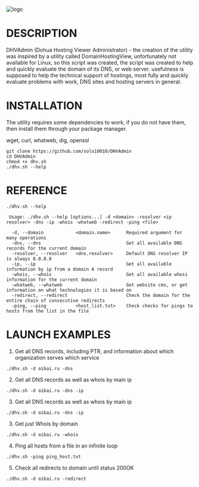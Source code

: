 
![logo]([https://raw.githubusercontent.com/solo10010/trash/main/static/image/dahua.png](https://raw.githubusercontent.com/solo10010/trash/main/static/image/dahuya%20.png) "DHVAdmin Logo")

# DESCRIPTION

DHVAdmin (Dohua Hosting Viewer Administrator) - the creation of the utility was inspired by a utility called DomainHostingView, unfortunately not available for Linux, so this script was created, the script was created to help and quickly evaluate the domain of its DNS, or web server. usefulness is supposed to help the technical support of hostings, most fully and quickly evaluate problems with work, DNS sites and hosting servers in general.

# INSTALLATION

The utility requires some dependencies to work, if you do not have them, then install them through your package manager.

wget, curl, whatweb, dig, openssl

```
git clone https://github.com/solo10010/DHVAdmin
cd DHVAdmin
chmod +x dhv.sh
./dhv.sh --help
```

# REFERENCE

```
./dhv.sh --help

 Usage: ./dhv.sh --help [options...] -d <domain> -resolver <ip resolver> -dns -ip -whois -whatweb -redirect -ping <file>

  -d, --domain            <domain.name>      Required argument for many operations
  -dns, --dns                                Get all available DNS records for the current domain
  -resolver, --resolver   <dns.resolver>     Default DNS resolver IP is always 8.8.8.8
  -ip, --ip                                  Get all available information by ip from a domain A record
  -whois, --whois                            Get all available whosi information for the current domain
  -whatweb, --whatweb                        Get website cms, or get information on what technologies it is based on
  -redirect, --redirect                      Check the domain for the entire chain of consecutive redirects
  -ping, --ping           <host_list.txt>    Check checks for pings to hosts from the list in the file

```

# LAUNCH EXAMPLES

1. Get all DNS records, including PTR, and information about which organization serves which service

```
./dhv.sh -d oibai.ru -dns
```

2. Get all DNS records as well as whois by main ip

```
./dhv.sh -d oibai.ru -dns -ip
```

3. Get all DNS records as well as whois by main ip

```
./dhv.sh -d oibai.ru -dns -ip
```

3. Get just Whois by domain

```
./dhv.sh -d oibai.ru -whois
```

4. Ping all hosts from a file in an infinite loop

```
./dhv.sh -ping ping_host.txt
```

5. Check all redirects to domain until status 200OK

```
./dhv.sh -d oibai.ru -redirect
```
